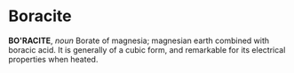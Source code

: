 # Boracite

**BO'RACITE**, _noun_ Borate of magnesia; magnesian earth combined with boracic acid. It is generally of a cubic form, and remarkable for its electrical properties when heated.